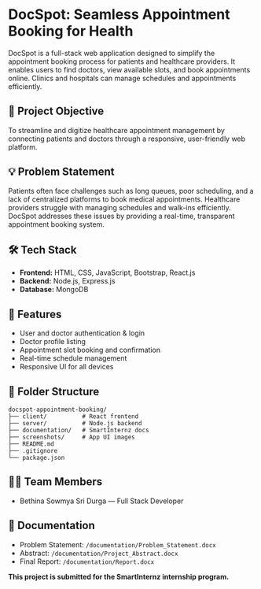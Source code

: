 # DocSpot: Seamless Appointment Booking for Health

DocSpot is a full-stack web application designed to simplify the appointment booking process for patients and healthcare providers. It enables users to find doctors, view available slots, and book appointments online. Clinics and hospitals can manage schedules and appointments efficiently.

## 🚀 Project Objective
To streamline and digitize healthcare appointment management by connecting patients and doctors through a responsive, user-friendly web platform.

## 💡 Problem Statement
Patients often face challenges such as long queues, poor scheduling, and a lack of centralized platforms to book medical appointments. Healthcare providers struggle with managing schedules and walk-ins efficiently. DocSpot addresses these issues by providing a real-time, transparent appointment booking system.

## 🛠️ Tech Stack
- **Frontend:** HTML, CSS, JavaScript, Bootstrap, React.js
- **Backend:** Node.js, Express.js
- **Database:** MongoDB

## 🔑 Features
- User and doctor authentication & login
- Doctor profile listing
- Appointment slot booking and confirmation
- Real-time schedule management
- Responsive UI for all devices

## 📁 Folder Structure
```
docspot-appointment-booking/
├── client/          # React frontend
├── server/          # Node.js backend
├── documentation/   # SmartInternz docs
├── screenshots/     # App UI images
├── README.md
├── .gitignore
└── package.json
```

## 🧑‍💻 Team Members
- Bethina Sowmya Sri Durga — Full Stack Developer

## 📄 Documentation
- Problem Statement: `/documentation/Problem_Statement.docx`
- Abstract: `/documentation/Project_Abstract.docx`
- Final Report: `/documentation/Report.docx`

**This project is submitted for the SmartInternz internship program.**
